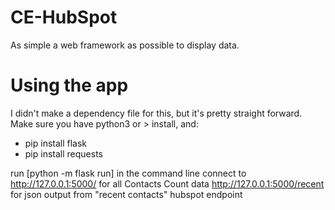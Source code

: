 # CE-HubSpot
As simple a web framework as possible to display data.

# Using the app
I didn't make a dependency file for this, but it's pretty straight forward. Make sure you have python3 or > install, and:
* pip install flask
* pip install requests

run [python -m flask run] in the command line
connect to 
http://127.0.0.1:5000/ for all Contacts Count data
http://127.0.0.1:5000/recent for json output from "recent contacts" hubspot endpoint
